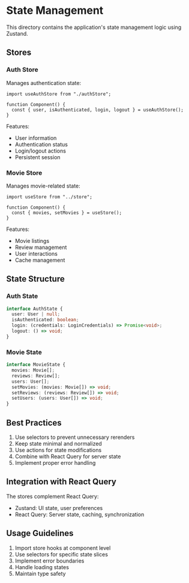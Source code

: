 # State Management

This directory contains the application's state management logic using Zustand.

## Stores

### Auth Store

Manages authentication state:

```tsx
import useAuthStore from "./authStore";

function Component() {
  const { user, isAuthenticated, login, logout } = useAuthStore();
}
```

Features:

- User information
- Authentication status
- Login/logout actions
- Persistent session

### Movie Store

Manages movie-related state:

```tsx
import useStore from "../store";

function Component() {
  const { movies, setMovies } = useStore();
}
```

Features:

- Movie listings
- Review management
- User interactions
- Cache management

## State Structure

### Auth State

```typescript
interface AuthState {
  user: User | null;
  isAuthenticated: boolean;
  login: (credentials: LoginCredentials) => Promise<void>;
  logout: () => void;
}
```

### Movie State

```typescript
interface MovieState {
  movies: Movie[];
  reviews: Review[];
  users: User[];
  setMovies: (movies: Movie[]) => void;
  setReviews: (reviews: Review[]) => void;
  setUsers: (users: User[]) => void;
}
```

## Best Practices

1. Use selectors to prevent unnecessary rerenders
2. Keep state minimal and normalized
3. Use actions for state modifications
4. Combine with React Query for server state
5. Implement proper error handling

## Integration with React Query

The stores complement React Query:

- Zustand: UI state, user preferences
- React Query: Server state, caching, synchronization

## Usage Guidelines

1. Import store hooks at component level
2. Use selectors for specific state slices
3. Implement error boundaries
4. Handle loading states
5. Maintain type safety
